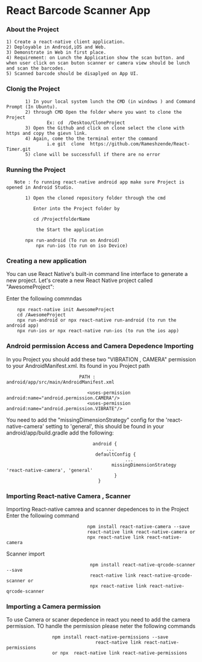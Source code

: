 # React Barcode Scanner App

### About the Project
    1) Create a react-native client application. 
    2) Deployable in Android,iOS and Web.
    3) Demonstrate in Web in first place.
    4) Requirement: on Lunch the Application show the scan button. and when user click on scan buton scanner or camera view should be lunch and scan the barcodes. 
    5) Scanned barcode should be disaplyed on App UI.
	  

### Clonig the Project
          
           1) In your local system lunch the CMD (in windows ) and Command Prompt (In Ubuntu). 
           2) through CMD Open the folder where you want to clone the Project 
                   Ex: cd  /Desktoo/CloneProject
           3) Open the Github and click on clone select the clone with https and copy the gievn link. 
           4) Again, come tho the terminal enter the command 
                   i.e git  clone  https://github.com/Rameshzende/React-Timer.git
           5) clone will be successfull if there are no error  

### Running the Project 
            
	   Note : fo running react-native android app make sure Project is opened in Android Studio. 
           
           1) Open the cloned repository folder through the cmd 
               
              Enter into the Project folder by 
                      
		      cd /ProjectfolderName
               
               the Start the application           
               
	       npx run-android (To run on Android)
               npx run-ios (to run on iso Device)

### Creating a new application

You can use React Native's built-in command line interface to generate a new project. Let's create a new React Native project called "AwesomeProject":

Enter the following commndas 
                     
        npx react-native init AwesomeProject
        cd /AwesomeProject 
        npx run-android or npx react-native run-android (to run the android app)
        npx run-ios or npx react-native run-ios (to run the ios app)

### Android permission Access and Camera Depedence Importing 

In you Project you should add these two  "VIBRATION , CAMERA"  permission to your AndroidManifest.xml. Its found in you Project path 
         
	                           PATH : android/app/src/main/AndroidManifest.xml 
                                   
                                  <uses-permission android:name="android.permission.CAMERA"/>
                                  <uses-permission android:name="android.permission.VIBRATE"/>



You need to add the "missingDimensionStrategy" config for the 'react-native-camera' setting to 'general', this should be found in your android/app/build.gradle add the following:


                                    android {
                                         ...
                                     defaultConfig {
                                                ...
                                           missingDimensionStrategy 'react-native-camera', 'general'
                                            }
                                      }
            

### Importing React-native Camera , Scanner 
    
Importing React-native camrea and scanner depedences to in the Project Enter the following command 

                                  npm install react-native-camera --save
                                  react-native link react-native-camera or 
                                  npx react-native link react-native-camera

Scanner import
                                  
                                   npm install react-native-qrcode-scanner --save
                                   react-native link react-native-qrcode-scanner or 
                                   npx react-native link react-native-qrcode-scanner


### Importing a Camera permission 
To use Camera or scaner depedence in react you need to add the camera permission. TO handle the permission please neter the following commands 
                                
				     npm install react-native-permissions --save
                                     react-native link react-native-permissions  
				     or npx  react-native link react-native-permissions  

